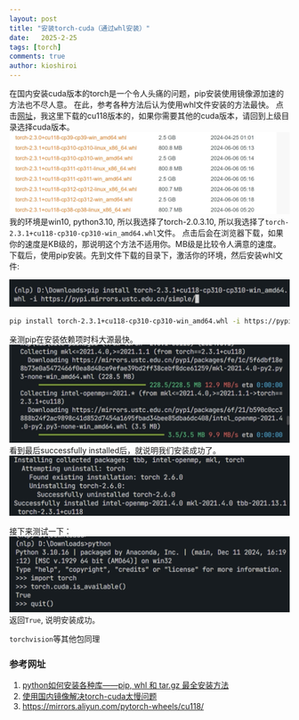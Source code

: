 ```yaml
---
layout: post
title: "安装torch-cuda（通过whl安装）"
date:   2025-2-25
tags: [torch]
comments: true
author: kioshiroi
---
```


在国内安装cuda版本的torch是一个令人头痛的问题，pip安装使用镜像源加速的方法也不尽人意。
在此，参考各种方法后认为使用whl文件安装的方法最快。
点击[网址](https://mirrors.aliyun.com/pytorch-wheels/cu118/)，我这里下载的cu118版本的，如果你需要其他的cuda版本，请回到上级目录选择cuda版本。
![](../images/20250225/15-32-33.png)
我的环境是win10, python3.10, 所以我选择了torch-2.0.3.10, 所以我选择了`torch-2.3.1+cu118-cp310-cp310-win_amd64.whl`文件。
点击后会在浏览器下载，如果你的速度是KB级的，那说明这个方法不适用你。MB级是比较令人满意的速度。
下载后，使用pip安装。先到文件下载的目录下，激活你的环境，然后安装whl文件:

![](../images/20250225/15-41-01.png)
```bash
pip install torch-2.3.1+cu118-cp310-cp310-win_amd64.whl -i https://pypi.mirrors.ustc.edu.cn/simple/
```
亲测pip在安装依赖项时科大源最快。
![科大速度](../images/20250225/15-41-46.png)
看到最后successfully installed后，就说明我们安装成功了。
![](../images/20250225/15-43-13.png)


接下来测试一下：
![](../images/20250225/15-44-19.png)
返回`True`, 说明安装成功。

`torchvision`等其他包同理

### 参考网址
1. [python如何安装各种库——pip, whl 和 tar.gz 最全安装方法](https://blog.csdn.net/zcs_xueli/article/details/105737403)
2. [使用国内镜像解决torch-cuda太慢问题](https://zhuanlan.zhihu.com/p/18188000858)
3. https://mirrors.aliyun.com/pytorch-wheels/cu118/